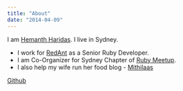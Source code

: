 ```yaml
---
title: "About"
date: "2014-04-09"
---
```


I am  [Hemanth Haridas](https://www.linkedin.com/in/hhemanth/). I live in Sydney.

- I work for [RedAnt](https://redant.com.au/) as a Senior Ruby Developer. 
- I am Co-Organizer for Sydney Chapter of [Ruby Meetup](https://www.meetup.com/Ruby-On-Rails-Oceania-Sydney).
- I also help my wife run her food blog -  [Mithilaas](https://www.mithilaas.com/)


[Github](https://github.com/hhemanth)  




